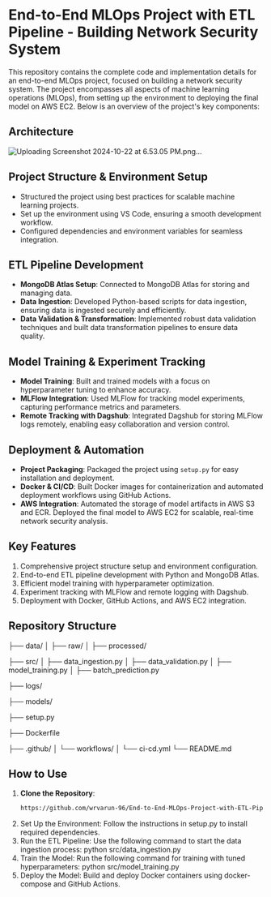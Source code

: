 # End-to-End MLOps Project with ETL Pipeline - Building Network Security System

This repository contains the complete code and implementation details for an end-to-end MLOps project, focused on building a network security system. The project encompasses all aspects of machine learning operations (MLOps), from setting up the environment to deploying the final model on AWS EC2. Below is an overview of the project's key components:

## Architecture

![Uploading Screenshot 2024-10-22 at 6.53.05 PM.png…]()


## Project Structure & Environment Setup

- Structured the project using best practices for scalable machine learning projects.
- Set up the environment using VS Code, ensuring a smooth development workflow.
- Configured dependencies and environment variables for seamless integration.

## ETL Pipeline Development

- **MongoDB Atlas Setup**: Connected to MongoDB Atlas for storing and managing data.
- **Data Ingestion**: Developed Python-based scripts for data ingestion, ensuring data is ingested securely and efficiently.
- **Data Validation & Transformation**: Implemented robust data validation techniques and built data transformation pipelines to ensure data quality.

## Model Training & Experiment Tracking

- **Model Training**: Built and trained models with a focus on hyperparameter tuning to enhance accuracy.
- **MLFlow Integration**: Used MLFlow for tracking model experiments, capturing performance metrics and parameters.
- **Remote Tracking with Dagshub**: Integrated Dagshub for storing MLFlow logs remotely, enabling easy collaboration and version control.

## Deployment & Automation

- **Project Packaging**: Packaged the project using `setup.py` for easy installation and deployment.
- **Docker & CI/CD**: Built Docker images for containerization and automated deployment workflows using GitHub Actions.
- **AWS Integration**: Automated the storage of model artifacts in AWS S3 and ECR. Deployed the final model to AWS EC2 for scalable, real-time network security analysis.

## Key Features

1. Comprehensive project structure setup and environment configuration.
2. End-to-end ETL pipeline development with Python and MongoDB Atlas.
3. Efficient model training with hyperparameter optimization.
4. Experiment tracking with MLFlow and remote logging with Dagshub.
5. Deployment with Docker, GitHub Actions, and AWS EC2 integration.

## Repository Structure

├── data/
│   ├── raw/
│   ├── processed/


├── src/
│   ├── data_ingestion.py
│   ├── data_validation.py
│   ├── model_training.py
│   ├── batch_prediction.py

├── logs/

├── models/

├── setup.py

├── Dockerfile

├── .github/
│   └── workflows/
│       └── ci-cd.yml
└── README.md


## How to Use

1. **Clone the Repository**:
   ```bash
   https://github.com/wrvarun-96/End-to-End-MLOps-Project-with-ETL-Pipeline---Building-Network-Security-System.git
2. Set Up the Environment: Follow the instructions in setup.py to install required dependencies.
3. Run the ETL Pipeline: Use the following command to start the data ingestion process:
    python src/data_ingestion.py
4. Train the Model: Run the following command for training with tuned hyperparameters:
   python src/model_training.py
5. Deploy the Model: Build and deploy Docker containers using docker-compose and GitHub Actions.




